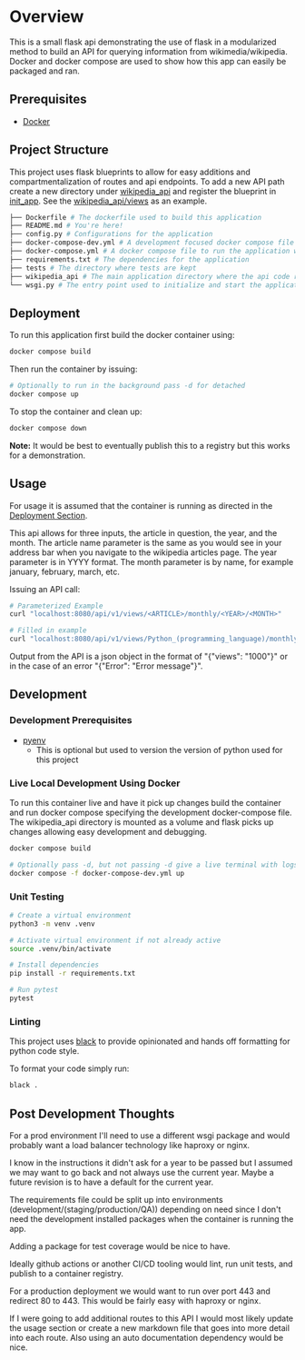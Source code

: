 # Overview

This is a small flask api demonstrating the use of flask in a modularized method to build an API for querying information
from wikimedia/wikipedia. Docker and docker compose are used to show how this app can easily be packaged and ran.

## Prerequisites

- [Docker](https://docs.docker.com/engine/install/)

## Project Structure

This project uses flask blueprints to allow for easy additions and compartmentalization of routes and api endpoints.
To add a new API path create a new directory under [wikipedia_api](./wikipedia_api/) and register the blueprint in
[init_app](./wikipedia_api/__init__.py). See the [wikipedia_api/views](./wikipedia_api/views/) as an example.

```bash
├── Dockerfile # The dockerfile used to build this application
├── README.md # You're here!
├── config.py # Configurations for the application
├── docker-compose-dev.yml # A development focused docker compose file
├── docker-compose.yml # A docker compose file to run the application without the intent of testing, updating, development
├── requirements.txt # The dependencies for the application
├── tests # The directory where tests are kept
├── wikipedia_api # The main application directory where the api code resides
└── wsgi.py # The entry point used to initialize and start the application
```

## Deployment

To run this application first build the docker container using:

```bash
docker compose build
```

Then run the container by issuing:

```bash
# Optionally to run in the background pass -d for detached
docker compose up
```

To stop the container and clean up:

```bash
docker compose down
```

__Note:__ It would be best to eventually publish this to a registry but this works for a demonstration.

## Usage

For usage it is assumed that the container is running as directed in the [Deployment Section](#deployment).

This api allows for three inputs, the article in question, the year, and the month. The article name parameter is the
same as you would see in your address bar when you navigate to the wikipedia articles page. The year parameter is in
YYYY format. The month parameter is by name, for example january, february, march, etc.

Issuing an API call:

```bash
# Parameterized Example
curl "localhost:8080/api/v1/views/<ARTICLE>/monthly/<YEAR>/<MONTH>"

# Filled in example
curl "localhost:8080/api/v1/views/Python_(programming_language)/monthly/2022/july"
```

Output from the API is a json object in the format of "{"views": "1000"}" or in the case of an error
"{"Error": "Error message"}".

## Development

### Development Prerequisites

- [pyenv](https://github.com/pyenv/pyenv?tab=readme-ov-file#installation)
    - This is optional but used to version the version of python used for this project

### Live Local Development Using Docker

To run this container live and have it pick up changes build the container and run docker compose specifying the
development docker-compose file. The wikipedia_api directory is mounted as a volume and flask picks up changes allowing
easy development and debugging.

```bash
docker compose build

# Optionally pass -d, but not passing -d give a live terminal with logs
docker compose -f docker-compose-dev.yml up
```

### Unit Testing

```bash
# Create a virtual environment
python3 -m venv .venv

# Activate virtual environment if not already active
source .venv/bin/activate

# Install dependencies
pip install -r requirements.txt

# Run pytest
pytest
```

### Linting

This project uses [black](https://github.com/psf/black) to provide opinionated and hands off formatting for python code
style.

To format your code simply run:
```bash
black .
```

## Post Development Thoughts

For a prod environment I'll need to use a different wsgi package and would probably want a load balancer technology like
haproxy or nginx.

I know in the instructions it didn't ask for a year to be passed but I assumed we may want to go back and not always use
the current year. Maybe a future revision is to have a default for the current year.

The requirements file could be split up into environments (development/(staging/production/QA)) depending on need since I
don't need the development installed packages when the container is running the app.

Adding a package for test coverage would be nice to have.

Ideally github actions or another CI/CD tooling would lint, run unit tests, and publish to a container registry.

For a production deployment we would want to run over port 443 and redirect 80 to 443. This would be fairly easy with
haproxy or nginx.

If I were going to add additional routes to this API I would most likely update the usage section or create a new
markdown file that goes into more detail into each route. Also using an auto documentation dependency would be nice.
